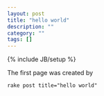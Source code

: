 ```yaml
---
layout: post
title: "hello world"
description: ""
category: ""
tags: []
---
```

{% include JB/setup %}

The first page was created by

    rake post title="hello world"